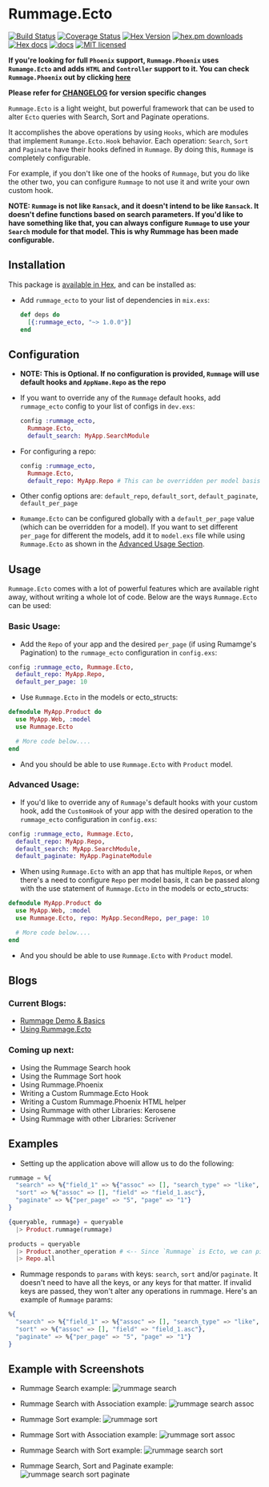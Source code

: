 # Rummage.Ecto

[![Build Status](https://travis-ci.org/Excipients/rummage_ecto.svg?branch=master)](https://travis-ci.org/Excipients/rummage_ecto)
[![Coverage Status](https://coveralls.io/repos/github/Excipients/rummage_ecto/badge.svg?branch=master)](https://coveralls.io/github/Excipients/rummage_ecto?branch=master)
[![Hex Version](http://img.shields.io/hexpm/v/rummage_ecto.svg?style=flat)](https://hex.pm/packages/rummage_ecto)
[![hex.pm downloads](https://img.shields.io/hexpm/dt/rummage_ecto.svg)](https://hex.pm/packages/rummage_ecto)
[![Hex docs](http://img.shields.io/badge/hex.pm-docs-green.svg?style=flat)](https://hexdocs.pm/rummage_ecto)
[![docs](https://inch-ci.org/github/Excipients/rummage_ecto.svg)](http://inch-ci.org/github/Excipients/rummage_ecto)
[![MIT licensed](https://img.shields.io/badge/license-MIT-blue.svg)](https://raw.githubusercontent.com/Excipients/rummage_ecto/master/LICENSE)

**If you're looking for full `Phoenix` support, `Rummage.Phoenix` uses `Rumamge.Ecto` and adds `HTML` and `Controller` support
to it. You can check `Rummage.Phoenix` out by clicking [here](https://github.com/Excipients/rummage_phoenix)**

**Please refer for [CHANGELOG](CHANGELOG.md) for version specific changes**

`Rummage.Ecto` is a light weight, but powerful framework that can be used to alter `Ecto` queries with Search, Sort and Paginate operations.

It accomplishes the above operations by using `Hooks`, which are modules that implement `Rumamge.Ecto.Hook` behavior.
Each operation: `Search`, `Sort` and `Paginate` have their hooks defined in `Rummage`. By doing this, `Rummage` is completely
configurable.

For example, if you don't like one of the hooks of `Rummage`, but you do like the other two, you can configure `Rummage` to not use it and write your own custom
hook.

**NOTE: `Rummage` is not like `Ransack`, and it doesn't intend to be like `Ransack`. It doesn't define functions based on search parameters.
If you'd like to have something like that, you can always configure `Rummage` to use your `Search` module for that model. This
is why Rummage has been made configurable.**

## Installation

This package is [available in Hex](https://hexdocs.pm/rummage_ecto/), and can be installed as:

  - Add `rummage_ecto` to your list of dependencies in `mix.exs`:

    ```elixir
    def deps do
      [{:rummage_ecto, "~> 1.0.0"}]
    end
    ```


## Configuration

  - **NOTE: This is Optional. If no configuration is provided, `Rummage` will use default hooks and `AppName.Repo` as the repo**
  - If you want to override any of the `Rummage` default hooks,
    add `rummage_ecto` config to your list of configs in `dev.exs`:

    ```elixir
    config :rummage_ecto,
      Rummage.Ecto,
      default_search: MyApp.SearchModule
    ```

  - For configuring a repo:

    ```elixir
    config :rummage_ecto,
      Rummage.Ecto,
      default_repo: MyApp.Repo # This can be overridden per model basis, if need be.
    ```

  - Other config options are: `default_repo`, `default_sort`, `default_paginate`, `default_per_page`

  - `Rumamge.Ecto` can be configured globally with a `default_per_page` value (which can be overridden for a model).
    If you want to set different `per_page` for different the models, add it to `model.exs` file while using `Rummage.Ecto`
    as shown in the [Advanced Usage Section](#advanced-usage).


## Usage

`Rummage.Ecto` comes with a lot of powerful features which are available right away, without writing a whole lot of code.
Below are the ways `Rummage.Ecto` can be used:

### Basic Usage:

  - Add the `Repo` of your app and the desired `per_page` (if using Rumamge's Pagination) to the `rummage_ecto` configuration in `config.exs`:

  ```elixir
  config :rummage_ecto, Rummage.Ecto,
    default_repo: MyApp.Repo,
    default_per_page: 10
  ```

  - Use `Rummage.Ecto` in the models or ecto_structs:

  ```elixir
  defmodule MyApp.Product do
    use MyApp.Web, :model
    use Rummage.Ecto

    # More code below....
  end
  ```

  - And you should be able to use `Rummage.Ecto` with `Product` model.

### Advanced Usage:

  - If you'd like to override any of `Rummage`'s default hooks with your custom hook, add the `CustomHook` of your app with the desired operation to the
  `rummage_ecto` configuration in `config.exs`:

  ```elixir
  config :rummage_ecto, Rummage.Ecto,
    default_repo: MyApp.Repo,
    default_search: MyApp.SearchModule,
    default_paginate: MyApp.PaginateModule
  ```

  - When using `Rummage.Ecto` with an app that has multiple `Repo`s, or when there's a need to configure `Repo` per model basis, it can be passed along with
  the use statement of `Rummage.Ecto` in the models or ecto_structs:

  ```elixir
  defmodule MyApp.Product do
    use MyApp.Web, :model
    use Rummage.Ecto, repo: MyApp.SecondRepo, per_page: 10

    # More code below....
  end
  ```

  - And you should be able to use `Rummage.Ecto` with `Product` model.

## Blogs

### Current Blogs:

  - [Rummage Demo & Basics](https://medium.com/@aditya7iyengar/searching-sorting-and-pagination-in-elixir-phoenix-with-rummage-part-1-933106ec50ca#.der0yrnvq)
  - [Using Rummage.Ecto](https://medium.com/@aditya7iyengar/searching-sorting-and-pagination-in-elixir-phoenix-with-rummage-part-2-8e36558984c2#.vviioi5ia)

### Coming up next:

  - Using the Rummage Search hook
  - Using the Rummage Sort hook
  - Using Rummage.Phoenix
  - Writing a Custom Rummage.Ecto Hook
  - Writing a Custom Rummage.Phoenix HTML helper
  - Using Rummage with other Libraries: Kerosene
  - Using Rummage with other Libraries: Scrivener

## Examples

  - Setting up the application above will allow us to do the following:

  ```elixir
  rummage = %{
    "search" => %{"field_1" => %{"assoc" => [], "search_type" => "like", "search_term" => "field_!"},
    "sort" => %{"assoc" => [], "field" => "field_1.asc"},
    "paginate" => %{"per_page" => "5", "page" => "1"}
  }

  {queryable, rummage} = queryable
    |> Product.rummage(rummage)

  products = queryable
    |> Product.another_operation # <-- Since `Rummage` is Ecto, we can pipe the result queryable into another queryable operation.
    |> Repo.all
  ```

  - Rummage responds to `params` with keys: `search`, `sort` and/or `paginate`. It doesn't need to have all the keys, or any keys for that matter.
    If invalid keys are passed, they won't alter any operations in rummage. Here's an example of `Rummage` params:

  ```elixir
  %{
    "search" => %{"field_1" => %{"assoc" => [], "search_type" => "like", "search_term" => "field_!"},
    "sort" => %{"assoc" => [], "field" => "field_1.asc"},
    "paginate" => %{"per_page" => "5", "page" => "1"}
  }
  ```

## Example with Screenshots

  - Rummage Search example:
  ![rummage search](src/rummage_search.png)

  - Rummage Search with Association example:
  ![rummage search assoc](src/rummage_search_assoc.png)

  - Rummage Sort example:
  ![rummage sort](src/rummage_sort.png)

  - Rummage Sort with Association example:
  ![rummage sort assoc](src/rummage_sort_assoc.png)

  - Rummage Search with Sort example:
  ![rummage search sort](src/rummage_search_and_sort.png)

  - Rummage Search, Sort and Paginate example:
  ![rummage search sort paginate](src/rummage_search_sort_and_paginate.png)
